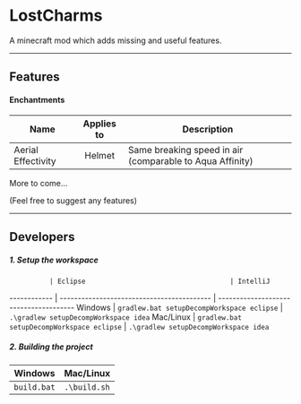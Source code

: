 LostCharms
==========
A minecraft mod which adds missing and useful features.

---

## Features
#### Enchantments
Name               | Applies to | Description
------------------ | :--------: | ----------------------------------------------------------
Aerial Effectivity | Helmet     | Same breaking speed in air (comparable to Aqua Affinity)

More to come...

(Feel free to suggest any features)

---

## Developers
##### 1. Setup the workspace
              | Eclipse                                    | IntelliJ
 ------------ | ------------------------------------------ | --------------------------------------
 Windows      | `gradlew.bat setupDecompWorkspace eclipse` | `.\gradlew setupDecompWorkspace idea`
 Mac/Linux    | `gradlew.bat setupDecompWorkspace eclipse` | `.\gradlew setupDecompWorkspace idea`


##### 2. Building the project
 Windows     | Mac/Linux
 ----------- | -------------
 `build.bat` | `.\build.sh`
